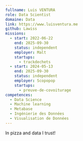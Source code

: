 ```yaml
---
fullname: Luis VENTURA
role: Data Scientist
domaine: Data
link: https://www.luisventura.me
github: Lawiss
missions:
  - start: 2022-06-22
    end: 2025-09-30
    status: independent
    employer: Malt
    startups:
      - trackdechets
  - start: 2024-05-13
    end: 2025-09-30
    status: independent
    employer: Scopopop
    startups:
      - preuve-de-covoiturage
competences:
  - Data Science
  - Machine learning
  - Metabase
  - Ingénierie des Données
  - Visualisation de Données
---
```

In pizza and data I trust!